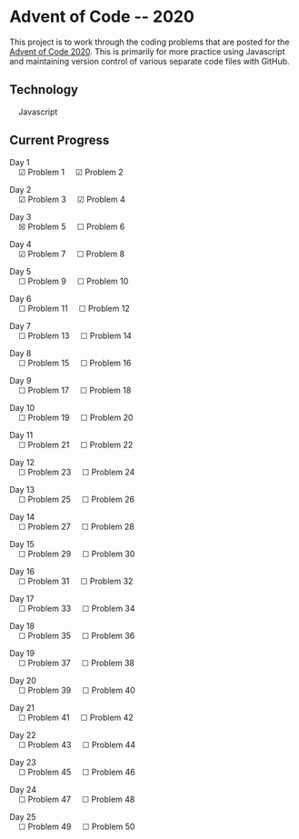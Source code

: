 # Advent of Code -- 2020

This project is to work through the coding problems that are posted for the [Advent of Code 2020](www.adventofcode.com/2020).  This is primarily for more practice using Javascript and maintaining version control of various separate code files with GitHub.

## Technology

&nbsp;&nbsp;&nbsp;&nbsp;Javascript

## Current Progress

Day 1<br>
&nbsp;&nbsp;&nbsp;&nbsp;&#9745; Problem 1
&nbsp;&nbsp;&nbsp;&nbsp;&#9745; Problem 2

Day 2<br>
&nbsp;&nbsp;&nbsp;&nbsp;&#9745; Problem 3
&nbsp;&nbsp;&nbsp;&nbsp;&#9745; Problem 4

Day 3<br>
&nbsp;&nbsp;&nbsp;&nbsp;&#9746; Problem 5
&nbsp;&nbsp;&nbsp;&nbsp;&#9744; Problem 6

Day 4<br>
&nbsp;&nbsp;&nbsp;&nbsp;&#9745; Problem 7
&nbsp;&nbsp;&nbsp;&nbsp;&#9744; Problem 8

Day 5<br>
&nbsp;&nbsp;&nbsp;&nbsp;&#9744; Problem 9
&nbsp;&nbsp;&nbsp;&nbsp;&#9744; Problem 10

Day 6<br>
&nbsp;&nbsp;&nbsp;&nbsp;&#9744; Problem 11
&nbsp;&nbsp;&nbsp;&nbsp;&#9744; Problem 12

Day 7<br>
&nbsp;&nbsp;&nbsp;&nbsp;&#9744; Problem 13
&nbsp;&nbsp;&nbsp;&nbsp;&#9744; Problem 14

Day 8<br>
&nbsp;&nbsp;&nbsp;&nbsp;&#9744; Problem 15
&nbsp;&nbsp;&nbsp;&nbsp;&#9744; Problem 16

Day 9<br>
&nbsp;&nbsp;&nbsp;&nbsp;&#9744; Problem 17
&nbsp;&nbsp;&nbsp;&nbsp;&#9744; Problem 18

Day 10<br>
&nbsp;&nbsp;&nbsp;&nbsp;&#9744; Problem 19
&nbsp;&nbsp;&nbsp;&nbsp;&#9744; Problem 20

Day 11<br>
&nbsp;&nbsp;&nbsp;&nbsp;&#9744; Problem 21
&nbsp;&nbsp;&nbsp;&nbsp;&#9744; Problem 22

Day 12<br>
&nbsp;&nbsp;&nbsp;&nbsp;&#9744; Problem 23
&nbsp;&nbsp;&nbsp;&nbsp;&#9744; Problem 24

Day 13<br>
&nbsp;&nbsp;&nbsp;&nbsp;&#9744; Problem 25
&nbsp;&nbsp;&nbsp;&nbsp;&#9744; Problem 26

Day 14<br>
&nbsp;&nbsp;&nbsp;&nbsp;&#9744; Problem 27
&nbsp;&nbsp;&nbsp;&nbsp;&#9744; Problem 28

Day 15<br>
&nbsp;&nbsp;&nbsp;&nbsp;&#9744; Problem 29
&nbsp;&nbsp;&nbsp;&nbsp;&#9744; Problem 30

Day 16<br>
&nbsp;&nbsp;&nbsp;&nbsp;&#9744; Problem 31
&nbsp;&nbsp;&nbsp;&nbsp;&#9744; Problem 32

Day 17<br>
&nbsp;&nbsp;&nbsp;&nbsp;&#9744; Problem 33
&nbsp;&nbsp;&nbsp;&nbsp;&#9744; Problem 34

Day 18<br>
&nbsp;&nbsp;&nbsp;&nbsp;&#9744; Problem 35
&nbsp;&nbsp;&nbsp;&nbsp;&#9744; Problem 36

Day 19<br>
&nbsp;&nbsp;&nbsp;&nbsp;&#9744; Problem 37
&nbsp;&nbsp;&nbsp;&nbsp;&#9744; Problem 38

Day 20<br>
&nbsp;&nbsp;&nbsp;&nbsp;&#9744; Problem 39
&nbsp;&nbsp;&nbsp;&nbsp;&#9744; Problem 40

Day 21<br>
&nbsp;&nbsp;&nbsp;&nbsp;&#9744; Problem 41
&nbsp;&nbsp;&nbsp;&nbsp;&#9744; Problem 42

Day 22<br>
&nbsp;&nbsp;&nbsp;&nbsp;&#9744; Problem 43
&nbsp;&nbsp;&nbsp;&nbsp;&#9744; Problem 44

Day 23<br>
&nbsp;&nbsp;&nbsp;&nbsp;&#9744; Problem 45
&nbsp;&nbsp;&nbsp;&nbsp;&#9744; Problem 46

Day 24<br>
&nbsp;&nbsp;&nbsp;&nbsp;&#9744; Problem 47
&nbsp;&nbsp;&nbsp;&nbsp;&#9744; Problem 48

Day 25<br>
&nbsp;&nbsp;&nbsp;&nbsp;&#9744; Problem 49
&nbsp;&nbsp;&nbsp;&nbsp;&#9744; Problem 50